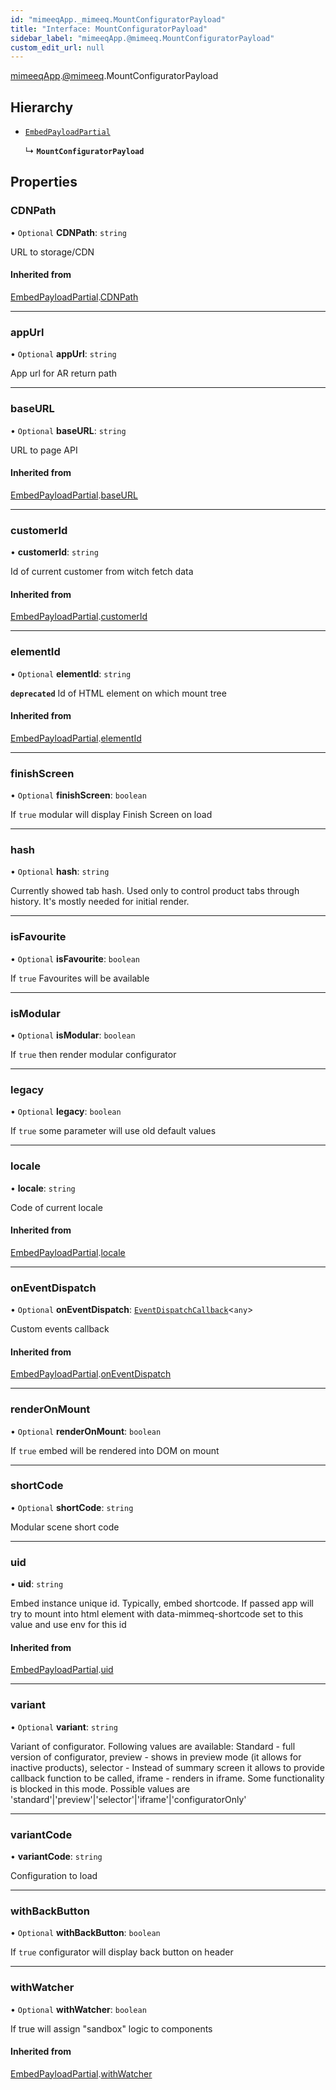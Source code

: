 ```yaml
---
id: "mimeeqApp._mimeeq.MountConfiguratorPayload"
title: "Interface: MountConfiguratorPayload"
sidebar_label: "mimeeqApp.@mimeeq.MountConfiguratorPayload"
custom_edit_url: null
---
```


[mimeeqApp](../modules/mimeeqApp.md).[@mimeeq](../namespaces/mimeeqApp._mimeeq.md).MountConfiguratorPayload

## Hierarchy

- [`EmbedPayloadPartial`](mimeeqApp._mimeeq.EmbedPayloadPartial.md)

  ↳ **`MountConfiguratorPayload`**

## Properties

### CDNPath

• `Optional` **CDNPath**: `string`

URL to storage/CDN

#### Inherited from

[EmbedPayloadPartial](mimeeqApp._mimeeq.EmbedPayloadPartial.md).[CDNPath](mimeeqApp._mimeeq.EmbedPayloadPartial.md#cdnpath)

___

### appUrl

• `Optional` **appUrl**: `string`

App url for AR return path

___

### baseURL

• `Optional` **baseURL**: `string`

URL to page API

#### Inherited from

[EmbedPayloadPartial](mimeeqApp._mimeeq.EmbedPayloadPartial.md).[baseURL](mimeeqApp._mimeeq.EmbedPayloadPartial.md#baseurl)

___

### customerId

• **customerId**: `string`

Id of current customer from witch fetch data

#### Inherited from

[EmbedPayloadPartial](mimeeqApp._mimeeq.EmbedPayloadPartial.md).[customerId](mimeeqApp._mimeeq.EmbedPayloadPartial.md#customerid)

___

### elementId

• `Optional` **elementId**: `string`

**`deprecated`**
Id of HTML element on which mount tree

#### Inherited from

[EmbedPayloadPartial](mimeeqApp._mimeeq.EmbedPayloadPartial.md).[elementId](mimeeqApp._mimeeq.EmbedPayloadPartial.md#elementid)

___

### finishScreen

• `Optional` **finishScreen**: `boolean`

If `true` modular will display Finish Screen on load

___

### hash

• `Optional` **hash**: `string`

Currently showed tab hash. Used only to control product tabs through history. It's mostly needed for initial render.

___

### isFavourite

• `Optional` **isFavourite**: `boolean`

If `true` Favourites will be available

___

### isModular

• `Optional` **isModular**: `boolean`

If `true` then render modular configurator

___

### legacy

• `Optional` **legacy**: `boolean`

If `true` some parameter will use old default values

___

### locale

• **locale**: `string`

Code of current locale

#### Inherited from

[EmbedPayloadPartial](mimeeqApp._mimeeq.EmbedPayloadPartial.md).[locale](mimeeqApp._mimeeq.EmbedPayloadPartial.md#locale)

___

### onEventDispatch

• `Optional` **onEventDispatch**: [`EventDispatchCallback`](../namespaces/mimeeqApp._mimeeq.md#eventdispatchcallback)<`any`\>

Custom events callback

#### Inherited from

[EmbedPayloadPartial](mimeeqApp._mimeeq.EmbedPayloadPartial.md).[onEventDispatch](mimeeqApp._mimeeq.EmbedPayloadPartial.md#oneventdispatch)

___

### renderOnMount

• `Optional` **renderOnMount**: `boolean`

If `true` embed will be rendered into DOM on mount

___

### shortCode

• `Optional` **shortCode**: `string`

Modular scene short code

___

### uid

• **uid**: `string`

Embed instance unique id. Typically, embed shortcode. If passed app will try to mount into html element with data-mimmeq-shortcode set to this value and use env for this id

#### Inherited from

[EmbedPayloadPartial](mimeeqApp._mimeeq.EmbedPayloadPartial.md).[uid](mimeeqApp._mimeeq.EmbedPayloadPartial.md#uid)

___

### variant

• `Optional` **variant**: `string`

Variant of configurator. Following values are available: Standard - full version of configurator, preview - shows in preview mode (it allows for inactive products), selector - Instead of summary screen it allows to provide callback function to be called, iframe - renders in iframe. Some functionality is blocked in this mode.
Possible values are 'standard'|'preview'|'selector'|'iframe'|'configuratorOnly'

___

### variantCode

• **variantCode**: `string`

Configuration to load

___

### withBackButton

• `Optional` **withBackButton**: `boolean`

If `true` configurator will display back button on header

___

### withWatcher

• `Optional` **withWatcher**: `boolean`

If true will assign "sandbox" logic to components

#### Inherited from

[EmbedPayloadPartial](mimeeqApp._mimeeq.EmbedPayloadPartial.md).[withWatcher](mimeeqApp._mimeeq.EmbedPayloadPartial.md#withwatcher)
